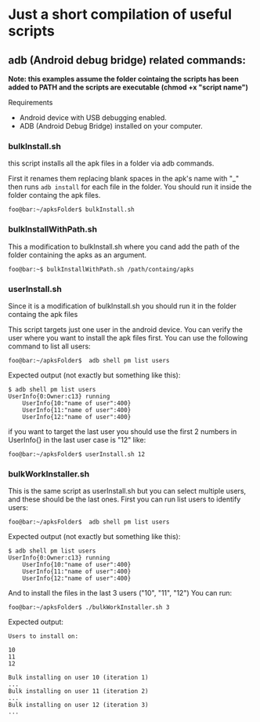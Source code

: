 # Just a short compilation of useful scripts

## adb (Android debug bridge) related commands:
**Note: this examples assume the folder cointaing the scripts has been added to PATH and the scripts are executable (chmod +x "script name")**

Requirements

- Android device with USB debugging enabled.
- ADB (Android Debug Bridge) installed on your computer.

### bulkInstall.sh
this script installs all the apk files in a folder via adb commands.

First it renames them replacing blank spaces in the apk's name with "_" then runs
 ``` adb install ``` for each file in the folder. You should run it inside the folder containg the apk files.
 ```console
foo@bar:~/apksFolder$ bulkInstall.sh
```
 

### bulkInstallWithPath.sh
This a  modification to bulkInstall.sh where you cand add the path of the folder containing the apks as an argument.

```console
foo@bar:~$ bulkInstallWithPath.sh /path/containg/apks
```

### userInstall.sh
Since it is a modification of bulkInstall.sh you should run it in the folder containg the apk files

This script targets just one user in the android device. You can verify the user where you want to install the apk files first. You can use the following command to list all users:

```console
foo@bar:~/apksFolder$  adb shell pm list users
```
Expected output (not exactly but something like this):
```console
$ adb shell pm list users
UserInfo{0:Owner:c13} running
    UserInfo{10:"name of user":400}
    UserInfo{11:"name of user":400}
    UserInfo{12:"name of user":400}
```
if you want to target the last user you should use the first 2 numbers in UserInfo{} in the last user case is "12" like:
```console
foo@bar:~/apksFolder$ userInstall.sh 12
```
### bulkWorkInstaller.sh
This is the same script as userInstall.sh but you can select multiple users, and these should be the last ones.
First you can run list users to identify users:
```console
foo@bar:~/apksFolder$  adb shell pm list users
```
Expected output (not exactly but something like this):
```console
$ adb shell pm list users
UserInfo{0:Owner:c13} running
    UserInfo{10:"name of user":400}
    UserInfo{11:"name of user":400}
    UserInfo{12:"name of user":400}
```
And to install the files in the last 3 users ("10", "11", "12") You can run: 
```console
foo@bar:~/apksFolder$ ./bulkWorkInstaller.sh 3
```
Expected output:
```console
Users to install on:

10
11
12

Bulk installing on user 10 (iteration 1)
...
Bulk installing on user 11 (iteration 2)
...
Bulk installing on user 12 (iteration 3)
...
```